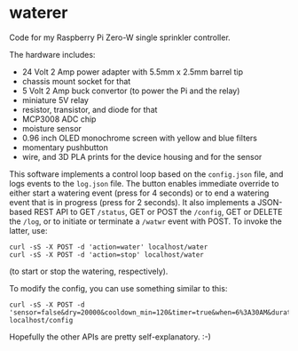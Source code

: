 # waterer

Code for my Raspberry Pi Zero-W single sprinkler controller.

The hardware includes:

* 24 Volt 2 Amp power adapter with 5.5mm x 2.5mm barrel tip
* chassis mount socket for that
* 5 Volt 2 Amp buck convertor (to power the Pi and the relay)
* miniature 5V relay
* resistor, transistor, and diode for that
* MCP3008 ADC chip
* moisture sensor
* 0.96 inch OLED monochrome screen with yellow and blue filters
* momentary pushbutton
* wire, and 3D PLA prints for the device housing and for the sensor

This software implements a control loop based on the `config.json` file, and logs events to the `log.json` file. The button enables immediate override to either start a watering event (press for 4 seconds) or to end a watering event that is in progress (press for 2 seconds). It also implements a JSON-based REST API to GET `/status`, GET or POST the `/config`, GET or DELETE the `/log`, or to initiate or terminate a `/watwr` event with POST. To invoke the latter, use:

```
curl -sS -X POST -d 'action=water' localhost/water
curl -sS -X POST -d 'action=stop' localhost/water
```

(to start or stop the watering, respectively).

To modify the config, you can use something similar to this:

```
curl -sS -X POST -d 'sensor=false&dry=20000&cooldown_min=120&timer=true&when=6%3A30AM&duration_sec=120&days=odd' localhost/config
```

Hopefully the other APIs are pretty self-explanatory. :-) 

